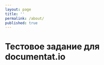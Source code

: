 ```yaml
---
layout: page
title: ''
permalink: /about/
published: true
---
```


# Тестовое задание для documentat.io 
